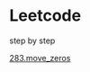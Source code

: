 # Leetcode
step by step

[283.move_zeros](https://github.com/baoming1221/Leetcode/blob/master/283.move_zeros.py)
